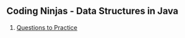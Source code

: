 ## Coding Ninjas - Data Structures in Java

1. [Questions to Practice](https://github.com/anubhavbagri/Data-Structures-Java/tree/master/1.%20Questions%20to%20Practice)
